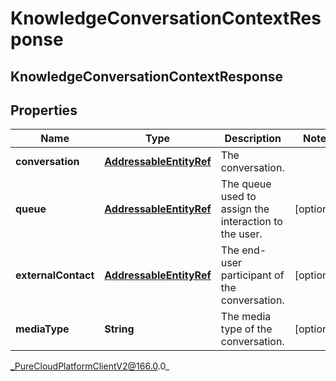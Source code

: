 # KnowledgeConversationContextResponse

## KnowledgeConversationContextResponse

## Properties

|Name | Type | Description | Notes|
|------------ | ------------- | ------------- | -------------|
| **conversation** | [**AddressableEntityRef**](AddressableEntityRef) | The conversation. | |
| **queue** | [**AddressableEntityRef**](AddressableEntityRef) | The queue used to assign the interaction to the user. | [optional] |
| **externalContact** | [**AddressableEntityRef**](AddressableEntityRef) | The end-user participant of the conversation. | [optional] |
| **mediaType** | **String** | The media type of the conversation. | [optional] |



_PureCloudPlatformClientV2@166.0.0_
